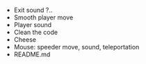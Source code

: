 - Exit sound ?..
- Smooth player move
- Player sound
- Clean the code
- Cheese
- Mouse: speeder move, sound, teleportation
- README.md

